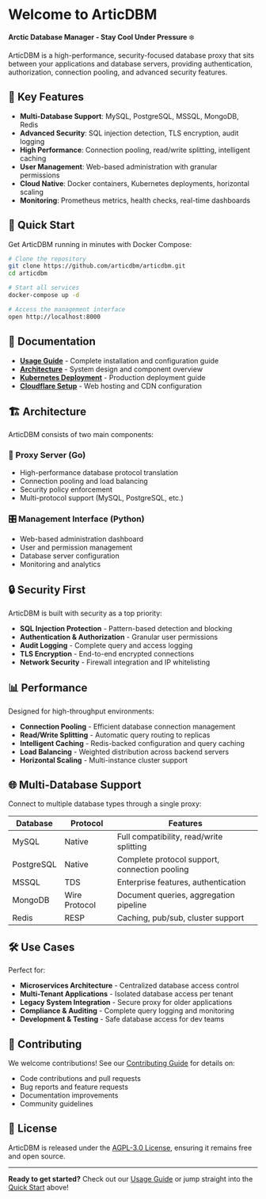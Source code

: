 # Welcome to ArticDBM

**Arctic Database Manager - Stay Cool Under Pressure** ❄️

ArticDBM is a high-performance, security-focused database proxy that sits between your applications and database servers, providing authentication, authorization, connection pooling, and advanced security features.

## 🎯 Key Features

- **Multi-Database Support**: MySQL, PostgreSQL, MSSQL, MongoDB, Redis
- **Advanced Security**: SQL injection detection, TLS encryption, audit logging
- **High Performance**: Connection pooling, read/write splitting, intelligent caching
- **User Management**: Web-based administration with granular permissions
- **Cloud Native**: Docker containers, Kubernetes deployments, horizontal scaling
- **Monitoring**: Prometheus metrics, health checks, real-time dashboards

## 🚀 Quick Start

Get ArticDBM running in minutes with Docker Compose:

```bash
# Clone the repository
git clone https://github.com/articdbm/articdbm.git
cd articdbm

# Start all services
docker-compose up -d

# Access the management interface
open http://localhost:8000
```

## 📖 Documentation

- **[Usage Guide](USAGE.md)** - Complete installation and configuration guide
- **[Architecture](ARCHITECTURE.md)** - System design and component overview
- **[Kubernetes Deployment](KUBERNETES.md)** - Production deployment guide
- **[Cloudflare Setup](CLOUDFLARE-SETUP.md)** - Web hosting and CDN configuration

## 🏗️ Architecture

ArticDBM consists of two main components:

### 🔌 Proxy Server (Go)
- High-performance database protocol translation
- Connection pooling and load balancing
- Security policy enforcement
- Multi-protocol support (MySQL, PostgreSQL, etc.)

### 🎛️ Management Interface (Python)
- Web-based administration dashboard
- User and permission management
- Database server configuration
- Monitoring and analytics

## 🔒 Security First

ArticDBM is built with security as a top priority:

- **SQL Injection Protection** - Pattern-based detection and blocking
- **Authentication & Authorization** - Granular user permissions
- **Audit Logging** - Complete query and access logging
- **TLS Encryption** - End-to-end encrypted connections
- **Network Security** - Firewall integration and IP whitelisting

## 📊 Performance

Designed for high-throughput environments:

- **Connection Pooling** - Efficient database connection management
- **Read/Write Splitting** - Automatic query routing to replicas
- **Intelligent Caching** - Redis-backed configuration and query caching
- **Load Balancing** - Weighted distribution across backend servers
- **Horizontal Scaling** - Multi-instance cluster support

## 🌐 Multi-Database Support

Connect to multiple database types through a single proxy:

| Database | Protocol | Features |
|----------|----------|----------|
| MySQL | Native | Full compatibility, read/write splitting |
| PostgreSQL | Native | Complete protocol support, connection pooling |
| MSSQL | TDS | Enterprise features, authentication |
| MongoDB | Wire Protocol | Document queries, aggregation pipeline |
| Redis | RESP | Caching, pub/sub, cluster support |

## 🛠️ Use Cases

Perfect for:

- **Microservices Architecture** - Centralized database access control
- **Multi-Tenant Applications** - Isolated database access per tenant
- **Legacy System Integration** - Secure proxy for older applications  
- **Compliance & Auditing** - Complete query logging and monitoring
- **Development & Testing** - Safe database access for dev teams

## 🤝 Contributing

We welcome contributions! See our [Contributing Guide](CONTRIBUTING.md) for details on:

- Code contributions and pull requests
- Bug reports and feature requests  
- Documentation improvements
- Community guidelines

## 📜 License

ArticDBM is released under the [AGPL-3.0 License](LICENSE.md), ensuring it remains free and open source.

---

**Ready to get started?** Check out our [Usage Guide](USAGE.md) or jump straight into the [Quick Start](#quick-start) above!